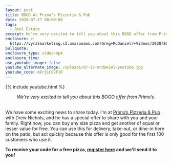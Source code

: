 ```yaml
---
layout: post
title: BOGO At Primo’s Pizzeria & Pub
date: 2020-07-17 00:00:00
tags:
  - Real Estate
excerpt: We’re very excited to tell you about this BOGO offer from Primo’s.
enclosure: >-
  https://vyralmarketing.s3.amazonaws.com/Greg+McDaniel/+Videos/2020/BOGO+At+Primos+Pizzeria+%26+Pub.mp4
pullquote:
enclosure_type: video/mp4
enclosure_time:
use_youtube_image: false
youtube_alternate_image: /uploads/07-17-mcdaniel-youtube.jpg
youtube_code: mkrjLCO2F10
---
```


{% include youtube.html %}

<center><em>We&rsquo;re very excited to tell you about this BOGO offer from Primo&rsquo;s.</em></center>

<br>We have some exciting news to share today. I’m at <u><a target="_blank" href="http://primosdanville.com">Primo&rsquo;s Pizzeria &amp; Pub</a></u> with Drew Nichols, and he has a special offer to share with you and your family. Right now, you can buy any size pizza and get another of equal or lesser value for free. You can use this for delivery, take-out, or dine-in here on the patio, but act quickly because this offer is only good for the first 100 customers who use it.

**To receive your code for a free pizza, <u><a target="_blank" href="https://www.digitalcma.com/lp/5/39/step1">register here</a></u> and we'll send it to you\!**